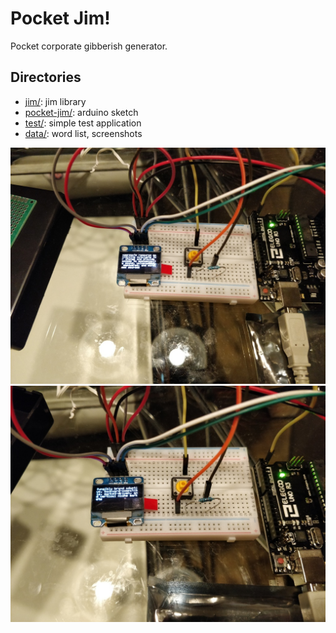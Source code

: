 # Pocket Jim!

Pocket corporate gibberish generator.

## Directories
  * [jim/](): jim library
  * [pocket-jim/](): arduino sketch
  * [test/](): simple test application
  * [data/](): word list, screenshots

![shot 1](data/ims/shot-1.jpg)
![shot 2](data/ims/shot-2.jpg)
